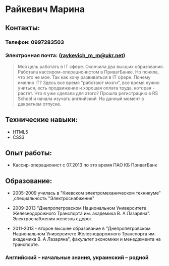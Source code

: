# Райкевич Марина
## Контакты:  
### Телефон: 0997283503
### Электронная почта: (raykevich_m_m@ukr.net)
>Моя цель работать в IT сфере. Окончила два высших образования. Работала кассиром-операционистом в ПриватБанке. Но поняла, что это не мое. Так как хочу развиваться в IT сфере. Почему именно IT? Здесь все время "работают мозги", все время нужно учиться, есть продвижение и хорошая оплата труда, которая - растет. Что я уже сделала для этого? Прошла регистрацию в RS School и начала изучать английский. На данный момент в декретном отпуске.
## Технические навыки:
  * HTML5
  * CSS3
## Опыт работы:
* Кассир-операционист
 с 07.2013 по это время 
 ПАО КБ ПриватБанк
## Образование:
* 2005-2009 училась в "Киевском электромеханическом техникуме" ,специальность "Электроснабжение"

* 2009-2013 "Днепропетровском Национальном Университете Железнодорожного Транспорта им. академика В. А Лазаряна". Электроснабжения железных дорог.

* 2011-2013 - второе высшее образование в "Днепропетровском Национальном Университете Железнодорожного Транспорта им. академика В. А Лазаряна", факультет экономики и менеджмента на транспорте.

### Английский – начальные знания, украинский – родной
